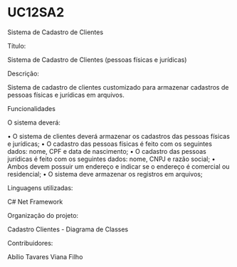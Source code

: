 ﻿# UC12SA2

Sistema de Cadastro de Clientes

Título:

Sistema de Cadastro de Clientes (pessoas físicas e jurídicas)

Descrição:

Sistema de cadastro de clientes customizado para armazenar cadastros de pessoas físicas e jurídicas em arquivos.

Funcionalidades

O sistema deverá:

• O sistema de clientes deverá armazenar os cadastros das pessoas físicas e jurídicas;
• O cadastro das pessoas físicas é feito com os seguintes dados: nome, CPF e data de nascimento;
• O cadastro das pessoas jurídicas é feito com os seguintes dados: nome, CNPJ e razão social; 
• Ambos devem possuir um endereço e indicar se o endereço é comercial ou residencial; 
• O sistema deve armazenar os registros em arquivos;

Linguagens utilizadas:

C# Net Framework

Organização do projeto:



Cadastro Clientes - Diagrama de Classes

Contribuidores:


Abílio Tavares Viana Filho
